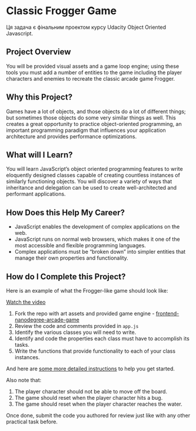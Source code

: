 # Classic Frogger Game

Ця задача є фінальним проектом курсу Udacity Object Oriented Javascript.

## Project Overview

You will be provided visual assets and a game loop engine;
using these tools you must add a number of entities 
to the game including the player characters and enemies 
to recreate the classic arcade game Frogger.

## Why this Project?

Games have a lot of objects, and those objects do a lot
of different things; but sometimes those objects do some
very similar things as well. This creates a great opportunity
to practice object-oriented programming, an important
programming paradigm that influences your application
architecture and provides performance optimizations.

## What will I Learn?

You will learn JavaScript’s object oriented programming 
features to write eloquently designed classes capable of 
creating countless instances of similarly functioning objects.
You will discover a variety of ways that inheritance and 
delegation can be used to create well-architected and 
performant applications.

## How Does this Help My Career?

- JavaScript enables the development of complex applications 
  on the web.
- JavaScript runs on normal web browsers, which makes it one
  of the most accessible and flexible programming languages.
- Complex applications must be “broken down” into simpler 
  entities that manage their own properties and functionality.

## How do I Complete this Project?

Here is an example of what the Frogger-like game should look like:

[Watch the video](https://www.youtube.com/watch?v=p2JhGrrwLuQ)

1. Fork the repo with art assets and provided game engine -
   [frontend-nanodegree-arcade-game](https://github.com/udacity/frontend-nanodegree-arcade-game)
1. Review the code and comments provided in `app.js`
1. Identify the various classes you will need to write.
1. Identify and code the properties each class must have to accomplish its tasks.
1. Write the functions that provide functionality to each of your class instances.

And here are [some more detailed instructions](https://docs.google.com/document/d/1v01aScPjSWCCWQLIpFqvg3-vXLH2e8_SZQKC8jNO0Dc/pub)
to help you get started.

Also note that:
1. The player character should not be able to move off the board.
1. The game should reset when the player character hits a bug.
1. The game should reset when the player character reaches the water.

Once done, submit the code you authored for review
just like with any other practical task before.
